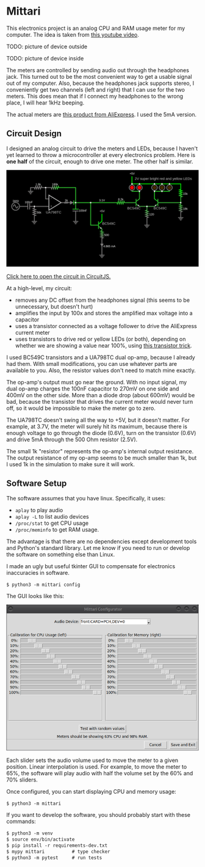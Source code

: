 # Mittari

This electronics project is an analog CPU and RAM usage meter for my computer.
The idea is taken from [this youtube video](https://www.youtube.com/watch?v=4J-DTbZlJ5I).

TODO: picture of device outside

TODO: picture of device inside

The meters are controlled by sending audio out through the headphones jack.
This turned out to be the most convenient way to get a usable signal out of my computer.
Also, because the headphones jack supports stereo,
I conveniently get two channels (left and right) that I can use for the two meters.
This does mean that if I connect my headphones to the wrong place,
I will hear 1kHz beeping.

The actual meters are [this product from AliExpress](https://www.aliexpress.com/item/1005004735059319.html).
I used the 5mA version.


## Circuit Design

I designed an analog circuit to drive the meters and LEDs,
because I haven't yet learned to throw a microcontroller at every electronics problem.
Here is **one half** of the circuit, enough to drive one meter.
The other half is similar.

![circuit diagram](circuit.png)

[Click here to open the circuit in CircuitJS.](https://www.falstad.com/circuit/circuitjs.html?ctz=CQAgjCAMB0l3BWEB2aA2MBOZAOBaFkAmbSQkBSCkAFgGYKBTAWjDACgAlEZuo8ZGh5oaAoVQhh4UWHRpIqi6AnYBjHnzHghYQVHCx4R43DAtkPGPDSZItsHWR06aRy4WGOAJ21awQoiJRKnx4dgBzX0DRfxAgxSh2AEMQEW0JGhi0KhxaaGDwExlIOhKcZGIaIhsRBAdLWCD5PDAabHlIHDoEBikjdgB3VJi9WN1xdh80zB1MkBn9MBx+qdEFqnXwZcgI-U22fkVB4fA56Ymh1rWdTH519gATdOesfn8qfgfGADMkgFcADYAFzU4FuL3B0UW5hAdFgNneYDqRDkSNwxUgHEirziQTB-Hi+h2l3B73x8wu5LJRHwzx2QLitJpQlKomZix4YGgmFKXUwOBo5QIAsCMlcIjkPTgmBoaC6QkoVC+v0BIO4rLiNCoGpxCS11ASMBUPg1RGIsMgoj4CUV7Ec2stsKIDqtcvARN2GpcuS9Ao9Q3Z1KZtOJjJ02VhCDeEaIXFommW8f4mj1ISJMhUDJoYwjsqyCQgzBg9BlMzQBFciuzYrlaCIOEw-KWkCCbAocBAyv+wPY-n4UdyiYH4DABM7P27QOYAMYTwgMHExQ4DJEEgjw7JEgaeEgTgcSKCCAQbVyRtsLf5RFeyFlOH7Ha7quOea0bR0elDb60G4-k1oC3Gf8An1CRnV2L9CQgkNEiGF9Ey-RNPwWId6xARC-2zcNtSjOk0OdHY+woCMhwjA44nHFVgWnWd3QXIlYA4QiEHBIdSVHcjHyomc5zFejMWODd2NCEdDgE0ihLY0ShmY-gSJyI5pOIkJUPQ6TUKuCh1PYgi61oNJ4LSMjPgnVVqJ4w0GN7XT6FkqgbJEjiTK4mj5z4jhYITOz9IUpMHJfMjP0M9j-LmUMZLQqhVwixIfDJOK5k3Qo4D-KLEyixKkTCVY10i-VnVPLYwkiKL8uGD48SOAAPWgzgYOULHLWhwCQIgADUAB0AGdOr+AAHRgvC6gAjLwAEtwgACyBLqvFnLqkgAOweLqAE9GABAEAHsBi6gAZABRAARTr2Gqgg4kgHRSguzAmqREAAFUAEFkH5AAVABhU6LRa49YQwRkLBiJAACEPuPTAvuq7M3gbPTchxYGQDBiGoc0mI4YQRNEea5HwbaL7Nv0ArRxIbV8hwfwqkoGUbF3RqrFMfQFFhU5WdFcrYXYImsDQxZun8W7GcxJcSmwUpnDIHldIgN5broO0CoAMVcpQyE5EBWs24EknCRh2CAA)

At a high-level, my circuit:
- removes any DC offset from the headphones signal (this seems to be unnecessary, but doesn't hurt)
- amplifies the input by 100x and stores the amplified max voltage into a capacitor
- uses a transistor connected as a voltage follower to drive the AliExpress current meter
- uses transistors to drive red or yellow LEDs (or both),
    depending on whether we are showing a value near 100%,
    using [this transistor trick](https://electronics.stackexchange.com/q/164068).

I used BC549C transistors and a UA798TC dual op-amp,
because I already had them.
With small modifications, you can use whatever parts are available to you.
Also, the resistor values don't need to match mine exactly.

The op-amp's output must go near the ground.
With no input signal, my dual op-amp charges the 100nF capacitor to 270mV on one side and 400mV on the other side.
More than a diode drop (about 600mV) would be bad,
because the transistor that drives the current meter would never turn off,
so it would be impossible to make the meter go to zero.

The UA798TC doesn't swing all the way to +5V, but it doesn't matter.
For example, at 3.7V, the meter will surely hit its maximum,
because there is enough voltage to
go through the diode (0.6V), turn on the transistor (0.6V)
and drive 5mA through the 500 Ohm resistor (2.5V).

The small 1k "resistor" represents the op-amp's internal output resistance.
The output resistance of my op-amp seems to be much smaller than 1k,
but I used 1k in the simulation to make sure it will work.


## Software Setup

The software assumes that you have linux. Specifically, it uses:
- `aplay` to play audio
- `aplay -L` to list audio devices
- `/proc/stat` to get CPU usage
- `/proc/meminfo` to get RAM usage.

The advantage is that there are no dependencies except development tools and Python's standard library.
Let me know if you need to run or develop the software on something else than Linux.

I made an ugly but useful tkinter GUI to compensate for electronics inaccuracies in software.

```
$ python3 -m mittari config
```

The GUI looks like this:

![config GUI](config-screenshot.png)

Each slider sets the audio volume used to move the meter to a given position.
Linear interpolation is used.
For example, to move the meter to 65%,
the software will play audio with half the volume set by the 60% and 70% sliders.

Once configured, you can start displaying CPU and memory usage:

```
$ python3 -m mittari
```

If you want to develop the software, you should probably start with these commands:

```
$ python3 -m venv
$ source env/bin/activate
$ pip install -r requirements-dev.txt
$ mypy mittari          # type checker
$ python3 -m pytest     # run tests
```
